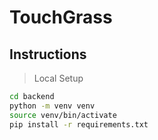 # TouchGrass

## Instructions
> Local Setup
```bash
cd backend
python -m venv venv
source venv/bin/activate
pip install -r requirements.txt
```
